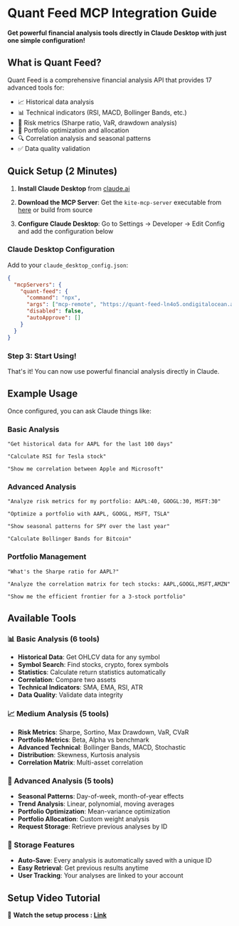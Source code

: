 # Quant Feed MCP Integration Guide

**Get powerful financial analysis tools directly in Claude Desktop with just one simple configuration!**

## What is Quant Feed?

Quant Feed is a comprehensive financial analysis API that provides 17 advanced tools for:

- 📈 Historical data analysis
- 📊 Technical indicators (RSI, MACD, Bollinger Bands, etc.)
- 🎯 Risk metrics (Sharpe ratio, VaR, drawdown analysis)
- 💼 Portfolio optimization and allocation
- 🔍 Correlation analysis and seasonal patterns
- ✅ Data quality validation

## Quick Setup (2 Minutes)

1. **Install Claude Desktop** from [claude.ai](https://claude.ai/download)

2. **Download the MCP Server**: Get the `kite-mcp-server` executable from [here](https://github.com/souvik131/kite-go-library/raw/refs/heads/main/kite-mcp-server) or build from source

3. **Configure Claude Desktop**: Go to Settings → Developer → Edit Config and add the configuration below

### Claude Desktop Configuration

Add to your `claude_desktop_config.json`:

```json
{
  "mcpServers": {
    "quant-feed": {
      "command": "npx",
      "args": ["mcp-remote", "https://quant-feed-ln4o5.ondigitalocean.app/sse"],
      "disabled": false,
      "autoApprove": []
    }
  }
}
```

### Step 3: Start Using!

That's it! You can now use powerful financial analysis directly in Claude.

## Example Usage

Once configured, you can ask Claude things like:

### Basic Analysis

```
"Get historical data for AAPL for the last 100 days"

"Calculate RSI for Tesla stock"

"Show me correlation between Apple and Microsoft"
```

### Advanced Analysis

```
"Analyze risk metrics for my portfolio: AAPL:40, GOOGL:30, MSFT:30"

"Optimize a portfolio with AAPL, GOOGL, MSFT, TSLA"

"Show seasonal patterns for SPY over the last year"

"Calculate Bollinger Bands for Bitcoin"
```

### Portfolio Management

```
"What's the Sharpe ratio for AAPL?"

"Analyze the correlation matrix for tech stocks: AAPL,GOOGL,MSFT,AMZN"

"Show me the efficient frontier for a 3-stock portfolio"
```

## Available Tools

### 📊 Basic Analysis (6 tools)

- **Historical Data**: Get OHLCV data for any symbol
- **Symbol Search**: Find stocks, crypto, forex symbols
- **Statistics**: Calculate return statistics automatically
- **Correlation**: Compare two assets
- **Technical Indicators**: SMA, EMA, RSI, ATR
- **Data Quality**: Validate data integrity

### 📈 Medium Analysis (5 tools)

- **Risk Metrics**: Sharpe, Sortino, Max Drawdown, VaR, CVaR
- **Portfolio Metrics**: Beta, Alpha vs benchmark
- **Advanced Technical**: Bollinger Bands, MACD, Stochastic
- **Distribution**: Skewness, Kurtosis analysis
- **Correlation Matrix**: Multi-asset correlation

### 🎯 Advanced Analysis (5 tools)

- **Seasonal Patterns**: Day-of-week, month-of-year effects
- **Trend Analysis**: Linear, polynomial, moving averages
- **Portfolio Optimization**: Mean-variance optimization
- **Portfolio Allocation**: Custom weight analysis
- **Request Storage**: Retrieve previous analyses by ID

### 💾 Storage Features

- **Auto-Save**: Every analysis is automatically saved with a unique ID
- **Easy Retrieval**: Get previous results anytime
- **User Tracking**: Your analyses are linked to your account

## Setup Video Tutorial

🎥 **Watch the setup process : [Link](https://www.youtube.com/watch?v=OT9SbKe19Cg)**
